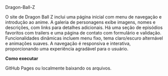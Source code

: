 Dragon-Ball-Z

O site de Dragon Ball Z inclui uma página inicial com menu de navegação e introdução ao anime. A galeria de personagens exibe imagens, nomes e descrições, com links para detalhes adicionais. Há uma seção de episódios favoritos com trailers e uma página de contato com formulário e validação. Funcionalidades dinâmicas incluem menu fixo, tema claro/escuro alternável e animações suaves. A navegação é responsiva e interativa, proporcionando uma experiência agradável para o usuário.

**Como executar**

GitHub Pages ou localmente baixando os arquivos.
